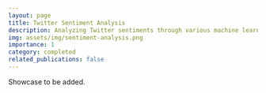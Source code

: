 ```yaml
---
layout: page
title: Twitter Sentiment Analysis
description: Analyzing Twitter sentiments through various machine learning methods, offering insights into emotional expressions on the platform.
img: assets/img/sentiment-analysis.png
importance: 1
category: completed
related_publications: false
---
```


Showcase to be added.
